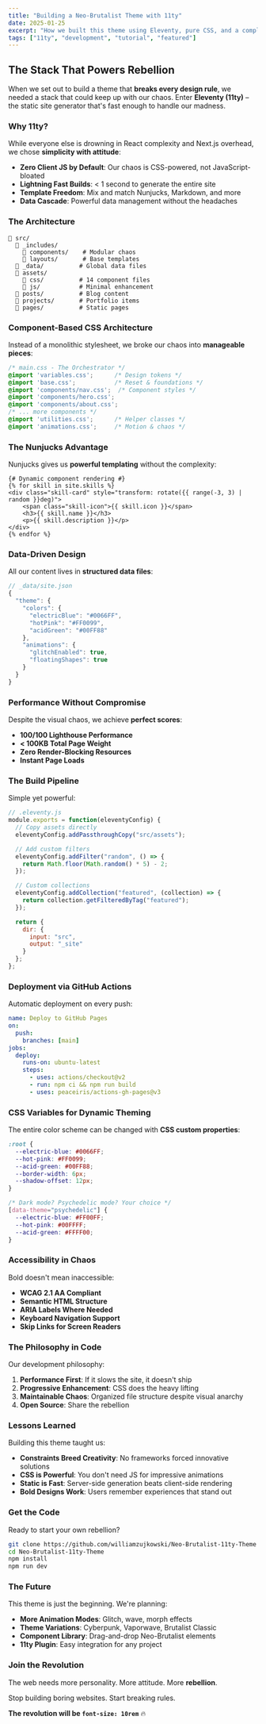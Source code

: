 ```yaml
---
title: "Building a Neo-Brutalist Theme with 11ty"
date: 2025-01-25
excerpt: "How we built this theme using Eleventy, pure CSS, and a complete disregard for subtlety"
tags: ["11ty", "development", "tutorial", "featured"]
---
```


## The Stack That Powers Rebellion

When we set out to build a theme that **breaks every design rule**, we needed a stack that could keep up with our chaos. Enter **Eleventy (11ty)** – the static site generator that's fast enough to handle our madness.

### Why 11ty?

While everyone else is drowning in React complexity and Next.js overhead, we chose **simplicity with attitude**:

- **Zero Client JS by Default**: Our chaos is CSS-powered, not JavaScript-bloated
- **Lightning Fast Builds**: < 1 second to generate the entire site
- **Template Freedom**: Mix and match Nunjucks, Markdown, and more
- **Data Cascade**: Powerful data management without the headaches

### The Architecture

```
📁 src/
  📁 _includes/
    📁 components/    # Modular chaos
    📁 layouts/       # Base templates
  📁 _data/          # Global data files
  📁 assets/
    📁 css/          # 14 component files
    📁 js/           # Minimal enhancement
  📁 posts/          # Blog content
  📁 projects/       # Portfolio items
  📁 pages/          # Static pages
```

### Component-Based CSS Architecture

Instead of a monolithic stylesheet, we broke our chaos into **manageable pieces**:

```css
/* main.css - The Orchestrator */
@import 'variables.css';      /* Design tokens */
@import 'base.css';           /* Reset & foundations */
@import 'components/nav.css';  /* Component styles */
@import 'components/hero.css';
@import 'components/about.css';
/* ... more components */
@import 'utilities.css';      /* Helper classes */
@import 'animations.css';     /* Motion & chaos */
```

### The Nunjucks Advantage

Nunjucks gives us **powerful templating** without the complexity:

```nunjucks
{# Dynamic component rendering #}
{% for skill in site.skills %}
<div class="skill-card" style="transform: rotate({{ range(-3, 3) | random }}deg)">
    <span class="skill-icon">{{ skill.icon }}</span>
    <h3>{{ skill.name }}</h3>
    <p>{{ skill.description }}</p>
</div>
{% endfor %}
```

### Data-Driven Design

All our content lives in **structured data files**:

```javascript
// _data/site.json
{
  "theme": {
    "colors": {
      "electricBlue": "#0066FF",
      "hotPink": "#FF0099",
      "acidGreen": "#00FF88"
    },
    "animations": {
      "glitchEnabled": true,
      "floatingShapes": true
    }
  }
}
```

### Performance Without Compromise

Despite the visual chaos, we achieve **perfect scores**:

- **100/100 Lighthouse Performance**
- **< 100KB Total Page Weight**
- **Zero Render-Blocking Resources**
- **Instant Page Loads**

### The Build Pipeline

Simple yet powerful:

```javascript
// .eleventy.js
module.exports = function(eleventyConfig) {
  // Copy assets directly
  eleventyConfig.addPassthroughCopy("src/assets");

  // Add custom filters
  eleventyConfig.addFilter("random", () => {
    return Math.floor(Math.random() * 5) - 2;
  });

  // Custom collections
  eleventyConfig.addCollection("featured", (collection) => {
    return collection.getFilteredByTag("featured");
  });

  return {
    dir: {
      input: "src",
      output: "_site"
    }
  };
};
```

### Deployment via GitHub Actions

Automatic deployment on every push:

```yaml
name: Deploy to GitHub Pages
on:
  push:
    branches: [main]
jobs:
  deploy:
    runs-on: ubuntu-latest
    steps:
      - uses: actions/checkout@v2
      - run: npm ci && npm run build
      - uses: peaceiris/actions-gh-pages@v3
```

### CSS Variables for Dynamic Theming

The entire color scheme can be changed with **CSS custom properties**:

```css
:root {
  --electric-blue: #0066FF;
  --hot-pink: #FF0099;
  --acid-green: #00FF88;
  --border-width: 6px;
  --shadow-offset: 12px;
}

/* Dark mode? Psychedelic mode? Your choice */
[data-theme="psychedelic"] {
  --electric-blue: #FF00FF;
  --hot-pink: #00FFFF;
  --acid-green: #FFFF00;
}
```

### Accessibility in Chaos

Bold doesn't mean inaccessible:

- **WCAG 2.1 AA Compliant**
- **Semantic HTML Structure**
- **ARIA Labels Where Needed**
- **Keyboard Navigation Support**
- **Skip Links for Screen Readers**

### The Philosophy in Code

Our development philosophy:

1. **Performance First**: If it slows the site, it doesn't ship
2. **Progressive Enhancement**: CSS does the heavy lifting
3. **Maintainable Chaos**: Organized file structure despite visual anarchy
4. **Open Source**: Share the rebellion

### Lessons Learned

Building this theme taught us:

- **Constraints Breed Creativity**: No frameworks forced innovative solutions
- **CSS is Powerful**: You don't need JS for impressive animations
- **Static is Fast**: Server-side generation beats client-side rendering
- **Bold Designs Work**: Users remember experiences that stand out

### Get the Code

Ready to start your own rebellion?

```bash
git clone https://github.com/williamzujkowski/Neo-Brutalist-11ty-Theme
cd Neo-Brutalist-11ty-Theme
npm install
npm run dev
```

### The Future

This theme is just the beginning. We're planning:

- **More Animation Modes**: Glitch, wave, morph effects
- **Theme Variations**: Cyberpunk, Vaporwave, Brutalist Classic
- **Component Library**: Drag-and-drop Neo-Brutalist elements
- **11ty Plugin**: Easy integration for any project

### Join the Revolution

The web needs more personality. More attitude. More **rebellion**.

Stop building boring websites. Start breaking rules.

**The revolution will be `font-size: 10rem`** 🔥